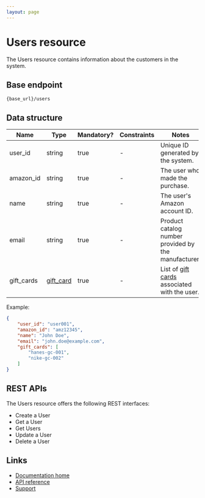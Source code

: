 ```yaml
---
layout: page
---
```


# Users resource

The Users resource contains information about the customers in the system.

## Base endpoint

```shell
{base_url}/users
```

## Data structure

| Name           | Type          | Mandatory? | Constraints | Notes |
| -------------  | ------------- | ---        | ---         | ---   |
| user_id        | string        | true       | -           | Unique ID generated by the system. |
| amazon_id      | string        | true       | -           | The user who made the purchase.    |
| name           | string        | true       | -           | The user's Amazon account ID.      |
| email          | string        | true       | -           | Product catalog number provided by the manufacturer. |
| gift_cards     | [gift_card](../gift-cards/index.md) | true | - | List of [gift cards](../gift-cards/index.md) associated with the user. |

Example:

```json
{
    "user_id": "user001",
    "amazon_id": "amz12345",
    "name": "John Doe",
    "email": "john.doe@example.com",
    "gift_cards": [
        "hanes-gc-001",
        "nike-gc-002"
    ]
}
```

## REST APIs

The Users resource offers the following REST interfaces:

* Create a User
* Get a User
* Get Users
* Update a User
* Delete a User

## Links

* [Documentation home](../../index.md)
* [API reference](../../api/index.md)
* [Support](mailto:support@example.com)